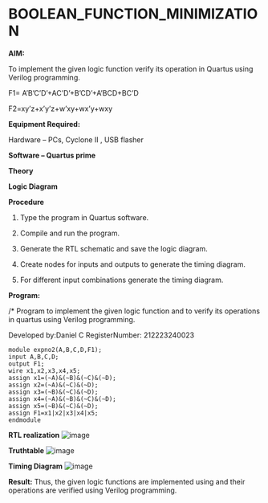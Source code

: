 # BOOLEAN_FUNCTION_MINIMIZATION

**AIM:**

To implement the given logic function verify its operation in Quartus using Verilog programming.

F1= A’B’C’D’+AC’D’+B’CD’+A’BCD+BC’D 

F2=xy’z+x’y’z+w’xy+wx’y+wxy

**Equipment Required:**

Hardware – PCs, Cyclone II , USB flasher

**Software – Quartus prime**

**Theory**

**Logic Diagram**

**Procedure**

1.	Type the program in Quartus software.

2.	Compile and run the program.

3.	Generate the RTL schematic and save the logic diagram.

4.	Create nodes for inputs and outputs to generate the timing diagram.

5.	For different input combinations generate the timing diagram.


**Program:**

/* Program to implement the given logic function and to verify its operations in quartus using Verilog programming. 

Developed by:Daniel C 
RegisterNumber: 212223240023
```
module expno2(A,B,C,D,F1);
input A,B,C,D;
output F1;
wire x1,x2,x3,x4,x5;
assign x1=(~A)&(~B)&(~C)&(~D);
assign x2=(~A)&(~C)&(~D);
assign x3=(~B)&(~C)&(~D);
assign x4=(~A)&(~B)&(~C)&(~D);
assign x5=(~B)&(~C)&(~D);
assign F1=x1|x2|x3|x4|x5;
endmodule
```


**RTL realization**
![image](https://github.com/user-attachments/assets/628e7d16-e6cd-4b6b-b3d8-68d33e2df1a4)

**Truthtable**
![image](https://github.com/user-attachments/assets/0d1d0fe6-8e3c-4de0-9000-3eb4a21b8b98)

**Timing Diagram**
![image](https://github.com/user-attachments/assets/84ca0cdf-2b54-4100-a2e6-d973acd39f39)

**Result:**
Thus, the given logic functions are implemented using and their operations are verified using Verilog programming.

